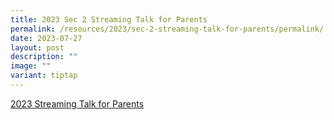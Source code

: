 ```yaml
---
title: 2023 Sec 2 Streaming Talk for Parents
permalink: /resources/2023/sec-2-streaming-talk-for-parents/permalink/
date: 2023-07-27
layout: post
description: ""
image: ""
variant: tiptap
---
```

<p><a href="/files/2023/streaming talk for parents.pdf" rel="noopener noreferrer nofollow" target="_blank">2023 Streaming Talk for Parents</a>
</p>